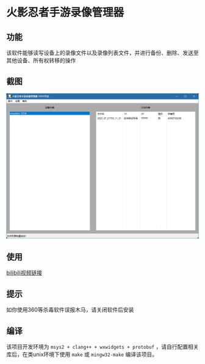 # 火影忍者手游录像管理器
## 功能
该软件能够读写设备上的录像文件以及录像列表文件，并进行备份、删除、发送至其他设备、所有权转移的操作
## 截图
![软件界面](https://github.com/TPPPP72/NarutoRecordManager/blob/main/img/example.jpg)
## 使用
[bilibili视频链接](https://www.bilibili.com/video/BV15KuJzWEoM)
## 提示
如你使用360等杀毒软件误报木马，请关闭软件后安装
## 编译
该项目开发环境为 `msys2 + clang++ + wxwidgets + protobuf` ，请自行配置相关库后，在类unix环境下使用 `make` 或 `mingw32-make` 编译该项目。
